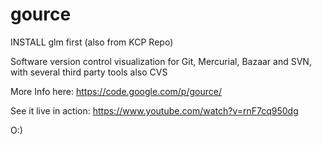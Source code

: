 # gource

INSTALL glm first (also from KCP Repo)

Software version control visualization for Git, Mercurial, Bazaar and SVN, with several third party tools also CVS 

More Info here: https://code.google.com/p/gource/

See it live in action: https://www.youtube.com/watch?v=rnF7cq950dg


O:)
